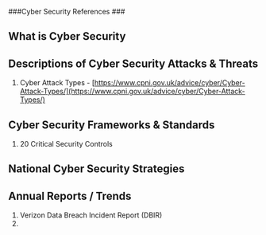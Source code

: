 ###Cyber Security References ###

## What is Cyber Security ##

## Descriptions of Cyber Security Attacks & Threats 
1. Cyber Attack Types  - [https://www.cpni.gov.uk/advice/cyber/Cyber-Attack-Types/](https://www.cpni.gov.uk/advice/cyber/Cyber-Attack-Types/)
 

## Cyber Security Frameworks & Standards ## 
1. 20 Critical Security Controls 

## National Cyber Security Strategies ## 


## Annual Reports / Trends  ## 
1. Verizon Data Breach Incident Report (DBIR) 
2.
